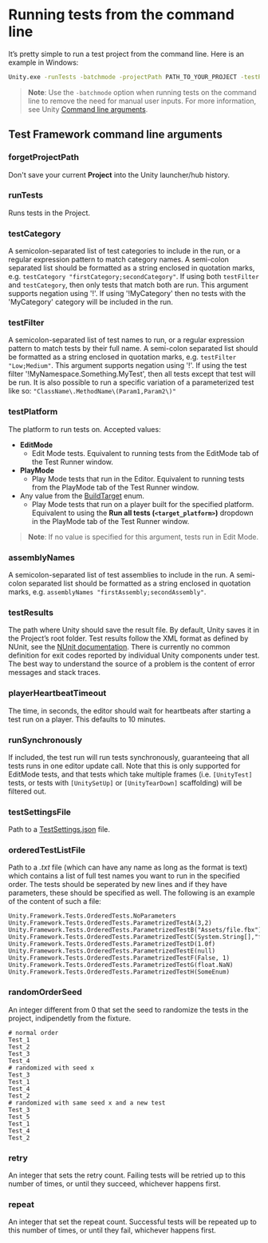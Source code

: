 # Running tests from the command line

It’s pretty simple to run a test project from the command line. Here is an example in Windows:

```bash
Unity.exe -runTests -batchmode -projectPath PATH_TO_YOUR_PROJECT -testResults C:\temp\results.xml -testPlatform PS4
```

> **Note**: Use the `-batchmode` option when running tests on the command line to remove the need for manual user inputs. For more information, see Unity [Command line arguments](https://docs.unity3d.com/Manual/CommandLineArguments.html).

## Test Framework command line arguments

### forgetProjectPath

Don't save your current **Project** into the Unity launcher/hub history.

### runTests

Runs tests in the Project.

### testCategory

A semicolon-separated list of test categories to include in the run, or a regular expression pattern to match category names. A semi-colon separated list should be formatted as a string enclosed in quotation marks, e.g. `testCategory "firstCategory;secondCategory"`. If using both `testFilter` and `testCategory`, then only tests that match both are run. This argument supports negation using '!'. If using '!MyCategory' then no tests with the 'MyCategory' category will be included in the run.

### testFilter

A semicolon-separated list of test names to run, or a regular expression pattern to match tests by their full name. A semi-colon separated list should be formatted as a string enclosed in quotation marks, e.g. `testFilter "Low;Medium"`. This argument supports negation using '!'. If using the test filter '!MyNamespace.Something.MyTest', then all tests except that test will be run.
It is also possible to run a specific variation of a parameterized test like so: `"ClassName\.MethodName\(Param1,Param2\)"`

### testPlatform

The platform to run tests on. Accepted values: 

* **EditMode**
    * Edit Mode tests. Equivalent to running tests from the EditMode tab of the Test Runner window.
* **PlayMode**
    * Play Mode tests that run in the Editor. Equivalent to running tests from the PlayMode tab of the Test Runner window.
* Any value from the [BuildTarget](https://docs.unity3d.com/ScriptReference/BuildTarget.html) enum.
    * Play Mode tests that run on a player built for the specified platform. Equivalent to using the **Run all tests (`<target_platform>`)** dropdown in the PlayMode tab of the Test Runner window.

> **Note**: If no value is specified for this argument, tests run in Edit Mode.

### assemblyNames

A semicolon-separated list of test assemblies to include in the run. A semi-colon separated list should be formatted as a string enclosed in quotation marks, e.g. `assemblyNames "firstAssembly;secondAssembly"`.

### testResults

The path where Unity should save the result file. By default, Unity saves it in the Project’s root folder. Test results follow the XML format as defined by NUnit, see the [NUnit documentation](https://docs.nunit.org/articles/nunit/technical-notes/usage/Test-Result-XML-Format.html). There is currently no common definition for exit codes reported by individual Unity components under test. The best way to understand the source of a problem is the content of error messages and stack traces.

### playerHeartbeatTimeout

The time, in seconds, the editor should wait for heartbeats after starting a test run on a player. This defaults to 10 minutes.

### runSynchronously

If included, the test run will run tests synchronously, guaranteeing that all tests runs in one editor update call. Note that this is only supported for EditMode tests, and that tests which take multiple frames (i.e. `[UnityTest]` tests, or tests with `[UnitySetUp]` or `[UnityTearDown]` scaffolding) will be filtered out.

### testSettingsFile 

Path to a [TestSettings.json](./reference-test-settings-file.md) file.

### orderedTestListFile

Path to a *.txt* file (which can have any name as long as the format is text) which contains a list of full test names you want to run in the specified order. The tests should be seperated by new lines and if they have parameters, these should be specified as well. The following is an example of the content of such a file:

```
Unity.Framework.Tests.OrderedTests.NoParameters
Unity.Framework.Tests.OrderedTests.ParametrizedTestA(3,2)
Unity.Framework.Tests.OrderedTests.ParametrizedTestB("Assets/file.fbx")
Unity.Framework.Tests.OrderedTests.ParametrizedTestC(System.String[],"foo.fbx")
Unity.Framework.Tests.OrderedTests.ParametrizedTestD(1.0f)
Unity.Framework.Tests.OrderedTests.ParametrizedTestE(null)
Unity.Framework.Tests.OrderedTests.ParametrizedTestF(False, 1)
Unity.Framework.Tests.OrderedTests.ParametrizedTestG(float.NaN)
Unity.Framework.Tests.OrderedTests.ParametrizedTestH(SomeEnum)
```

### randomOrderSeed
An integer different from 0 that set the seed to randomize the tests in the project, indipendetly from the fixture. 
```
# normal order 
Test_1 
Test_2 
Test_3 
Test_4
# randomized with seed x 
Test_3 
Test_1 
Test_4 
Test_2
# randomized with same seed x and a new test 
Test_3 
Test_5
Test_1 
Test_4 
Test_2
```


### retry

An integer that sets the retry count. Failing tests will be retried up to this number of times, or until they succeed, whichever happens first.

### repeat

An integer that set the repeat count. Successful tests will be repeated up to this number of times, or until they fail, whichever happens first.